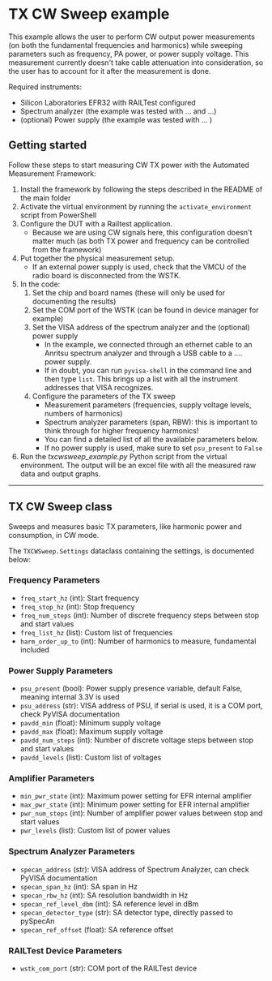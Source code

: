 # TX CW Sweep example

This example allows the user to perform CW output power measurements (on both the fundamental frequencies and harmonics) while sweeping parameters such as frequency, PA power, or power supply voltage.  This measurement currently doesn't take cable attenuation into consideration, so the user has to account for it after the measurement is done.

Required instruments: 

- Silicon Laboratories EFR32 with RAILTest configured
- Spectrum analyzer (the example was tested with ... and ...)
- (optional) Power supply (the example was tested with ... )

## Getting started

Follow these steps to start measuring CW TX power with the Automated Measurement Framework:

1. Install the framework by following the steps described in the README of the main folder
2. Activate the virtual environment by running the `activate_environment` script from PowerShell
3. Configure the DUT with a Railtest application. 
   - Because we are using CW signals here, this configuration doesn't matter much (as both TX power and frequency can be controlled from the framework)
4. Put together the physical measurement setup. 
   - If an external power supply is used, check that the VMCU of the radio board is disconnected from the WSTK.
5. In the code: 
   1. Set the chip and board names (these will only be used for documenting the results)
   2. Set the COM port of the WSTK (can be found in device manager for example)
   3. Set the VISA address of the spectrum analyzer and the (optional) power supply
      - In the example, we connected through an ethernet cable to an Anritsu spectrum analyzer and through a USB cable to a .... power supply.
      - If in doubt, you can run `pyvisa-shell` in the command line and then type `list`. This brings up a list with all the instrument addresses that VISA recognizes.
   4. Configure the parameters of the TX sweep
      - Measurement parameters (frequencies, supply voltage levels, numbers of harmonics)
      - Spectrum analyzer parameters (span, RBW): this is important to think through for higher frequency harmonics!
      - You can find a detailed list of all the available parameters below.
      - If no power supply is used, make sure to set `psu_present` to `False`
6. Run the *txcwsweep_example.py* Python script from the virtual environment. The output will be an excel file with all the measured raw data and output graphs.


---

## TX CW Sweep class

Sweeps and measures basic TX parameters, like harmonic power and consumption, in CW mode.



The `TXCWSweep.Settings` dataclass containing the settings, is documented below:

### Frequency Parameters

- `freq_start_hz` (int): Start frequency
- `freq_stop_hz` (int): Stop frequency
- `freq_num_steps` (int): Number of discrete frequency steps between stop and start values
- `freq_list_hz` (list): Custom list of frequencies
- `harm_order_up_to` (int): Number of harmonics to measure, fundamental included

### Power Supply Parameters

- `psu_present` (bool): Power supply presence variable, default False, meaning internal 3.3V is used
- `psu_address` (str): VISA address of PSU, if serial is used, it is a COM port, check PyVISA documentation
- `pavdd_min` (float): Minimum supply voltage
- `pavdd_max` (float): Maximum supply voltage
- `pavdd_num_steps` (int): Number of discrete voltage steps between stop and start values
- `pavdd_levels` (list): Custom list of voltages

### Amplifier Parameters

- `min_pwr_state` (int): Maximum power setting for EFR internal amplifier
- `max_pwr_state` (int): Minimum power setting for EFR internal amplifier
- `pwr_num_steps` (int): Number of amplifier power values between stop and start values
- `pwr_levels` (list): Custom list of power values

### Spectrum Analyzer Parameters

- `specan_address` (str): VISA address of Spectrum Analyzer, can check PyVISA documentation
- `specan_span_hz` (int): SA span in Hz
- `specan_rbw_hz` (int): SA resolution bandwidth in Hz
- `specan_ref_level_dbm` (int): SA reference level in dBm
- `specan_detector_type` (str): SA detector type, directly passed to pySpecAn
- `specan_ref_offset` (float): SA reference offset

### RAILTest Device Parameters

- `wstk_com_port` (str): COM port of the RAILTest device
